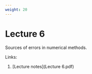 ```yaml
---
weight: 20
---
```


# Lecture 6
Sources of errors in numerical methods.

Links:
1. [Lecture notes](Lecture 6.pdf)

